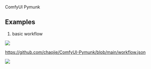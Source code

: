 ComfyUI Pymunk

## Examples

1. basic workflow

<img src="wf_basic.png" raw=true>

https://github.com/chaojie/ComfyUI-Pymunk/blob/main/workflow.json

<img src="video.gif" raw=true>